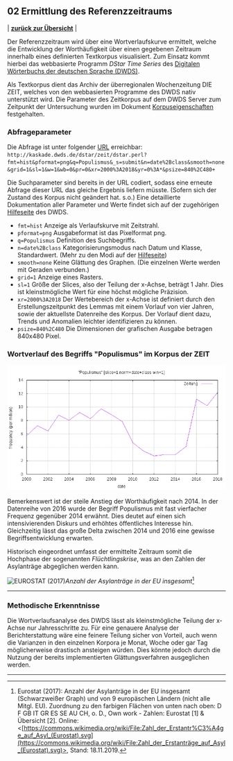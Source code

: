 ## 02 Ermittlung des Referenzzeitraums

| [**zurück zur Übersicht**](../README.md) |

Der Referenzzeitraum wird über eine Wortverlaufskurve ermittelt, welche die Entwicklung der Worthäufigkeit über einen gegebenen Zeitraum innerhalb eines definierten Textkorpus visualisiert. Zum Einsatz kommt hierbei das webbasierte Programm *DStar Time Series* des [Digitalen Wörterbuchs der deutschen Sprache (DWDS)](https://www.dwds.de/).

Als Textkorpus dient das Archiv der überregionalen Wochenzeitung DIE ZEIT, welches von den webbasierten Programme des DWDS nativ unterstützt wird. Die Parameter des Zeitkorpus auf dem DWDS Server zum Zeitpunkt der Untersuchung wurden im Dokument [Korpuseigenschaften](./Korpuseigenschaften.md) festgehalten.

### Abfrageparameter

Die Abfrage ist unter folgender [URL](https://kaskade.dwds.de/dstar/zeit/dstar.perl?fmt=hist&pformat=png&q=Populismus&_s=submit&n=date%2Bclass&smooth=none&grid=1&sl=1&w=1&wb=0&pr=0&xr=2000%3A2018&yr=0%3A*&psize=840%2C480+) erreichbar:
`http://kaskade.dwds.de/dstar/zeit/dstar.perl?fmt=hist&pformat=png&q=Populismus&_s=submit&n=date%2Bclass&smooth=none&grid=1&sl=1&w=1&wb=0&pr=0&xr=2000%3A2018&yr=0%3A*&psize=840%2C480+`

Die Suchparameter sind bereits in der URL codiert, sodass eine erneute Abfrage dieser URL das gleiche Ergebnis liefern müsste. (Sofern sich der Zustand des Korpus nicht geändert hat. s.o.) Eine detaillierte Dokumentation aller Parameter und Werte findet sich auf der zugehörigen [Hilfeseite](https://kaskade.dwds.de/dstar/zeit/help-hist.perl) des DWDS.

- `fmt=hist` Anzeige als Verlaufskurve mit Zeitstrahl.
- `pformat=png` Ausgabeformat ist das Pixelformat png.
- `q=Populismus` Definition des Suchbegriffs.
- `n=date%2Bclass` Kategorisierungsmodus nach Datum und Klasse, Standardwert. (Mehr zu den Modi auf der [Hilfeseite](https://kaskade.dwds.de/dstar/zeit/help-hist.perl#details-norm)) 
- `smooth=none` Keine Glättung des Graphen. (Die einzelnen Werte werden mit Geraden verbunden.)
- `grid=1` Anzeige eines Rasters.
- `sl=1` Größe der Slices, also der Teilung der x-Achse, beträgt 1 Jahr. Dies ist kleinstmögliche Wert für eine höchst mögliche Präzision.
- `xr=2000%3A2018` Der Wertebereich der x-Achse ist definiert durch den Erstellungszeitpunkt des Lemmas mit einem Vorlauf von vier Jahren, sowie der aktuellste Datenreihe des Korpus. Der Vorlauf dient dazu, Trends und Anomalien leichter identifizieren zu können.
- `psize=840%2C480` Die Dimensionen der grafischen Ausgabe betragen 840x480 Pixel.

### Wortverlauf des Begriffs "Populismus" im Korpus der ZEIT

![Wortverlauf des Begriffs "Populismus" im Korpus DIE ZEIT](./Wortverlauf_Populismus_ZEIT.png)

Bemerkenswert ist der steile Anstieg der Worthäufigkeit nach 2014. In der Datenreihe von 2016 wurde der Begriff Populismus mit fast vierfacher Frequenz gegenüber 2014 erwähnt. Dies deutet auf einen sich intensivierenden Diskurs und erhöhtes öffentliches Interesse hin. Gleichzeitig lässt das große Delta zwischen 2014 und 2016 eine gewisse Begriffsentwicklung erwarten.

Historisch eingeordnet umfasst der ermittelte Zeitraum somit die Hochphase der sogenannten *Flüchtlingskrise*, was an den Zahlen der Asylanträge abgeglichen werden kann.

![EUROSTAT (2017)](./1024px-Zahl_der_Erstanträge_auf_Asyl_(Eurostat).svg.png)*Anzahl der Asylanträge in der EU insgesamt*[^1] 

[^1]: Eurostat (2017): Anzahl der Asylanträge in der EU insgesamt (Schwarzweißer Graph) und von 9 europäschen Ländern (nicht alle Mitgl. EU). Zuordnung zu den farbigen Flächen von unten nach oben: D F GB IT GR ES SE AU CH, o. D., Own work - Zahlen: Eurostat [1] & Übersicht [2]. Online: <[https://commons.wikimedia.org/wiki/File:Zahl_der_Erstantr%C3%A4ge_auf_Asyl_(Eurostat).svg](https://commons.wikimedia.org/wiki/File:Zahl_der_Erstanträge_auf_Asyl_(Eurostat).svg)>, Stand: 18.11.2019.  

---

### Methodische Erkenntnisse

Die Wortverlaufsanalyse des DWDS lässt als kleinstmögliche Teilung der x-Achse nur Jahresschritte zu. Für eine genauere Analyse der Berichterstattung wäre eine feinere Teilung sicher von Vorteil, auch wenn die Varianzen in den einzelnen Korpora je Monat, Woche oder gar Tag möglicherweise drastisch ansteigen würden. Dies könnte jedoch durch die Nutzung der bereits implementierten Glättungsverfahren ausgeglichen werden.

---